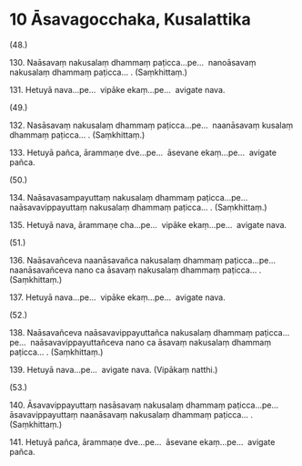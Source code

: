 # 10 Āsavagocchaka, Kusalattika

(48.)

130\. Naāsavaṃ nakusalaṃ dhammaṃ paṭicca…pe…  nanoāsavaṃ nakusalaṃ dhammaṃ paṭicca… . (Saṃkhittaṃ.)

131\. Hetuyā nava…pe…  vipāke ekaṃ…pe…  avigate nava.

(49.)

132\. Nasāsavaṃ nakusalaṃ dhammaṃ paṭicca…pe…  naanāsavaṃ kusalaṃ dhammaṃ paṭicca… . (Saṃkhittaṃ.)

133\. Hetuyā pañca, ārammaṇe dve…pe…  āsevane ekaṃ…pe…  avigate pañca.

(50.)

134\. Naāsavasampayuttaṃ nakusalaṃ dhammaṃ paṭicca…pe…  naāsavavippayuttaṃ nakusalaṃ dhammaṃ paṭicca… . (Saṃkhittaṃ.)

135\. Hetuyā nava, ārammaṇe cha…pe…  vipāke ekaṃ…pe…  avigate nava.

(51.)

136\. Naāsavañceva naanāsavañca nakusalaṃ dhammaṃ paṭicca…pe…  naanāsavañceva nano ca āsavaṃ nakusalaṃ dhammaṃ paṭicca… . (Saṃkhittaṃ.)

137\. Hetuyā nava…pe…  vipāke ekaṃ…pe…  avigate nava.

(52.)

138\. Naāsavañceva naāsavavippayuttañca nakusalaṃ dhammaṃ paṭicca…pe…  naāsavavippayuttañceva nano ca āsavaṃ nakusalaṃ dhammaṃ paṭicca… . (Saṃkhittaṃ.)

139\. Hetuyā nava…pe…  avigate nava. (Vipākaṃ natthi.)

(53.)

140\. Āsavavippayuttaṃ nasāsavaṃ nakusalaṃ dhammaṃ paṭicca…pe…  āsavavippayuttaṃ naanāsavaṃ nakusalaṃ dhammaṃ paṭicca… . (Saṃkhittaṃ.)

141\. Hetuyā pañca, ārammaṇe dve…pe…  āsevane ekaṃ…pe…  avigate pañca.
